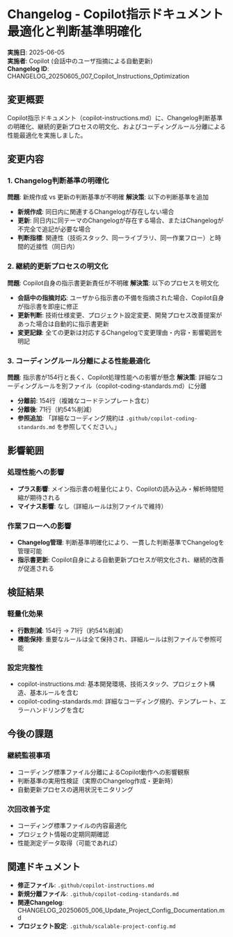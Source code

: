 # Changelog - Copilot指示ドキュメント最適化と判断基準明確化

**実施日**: 2025-06-05  
**実施者**: Copilot (会話中のユーザ指摘による自動更新)  
**Changelog ID**: CHANGELOG_20250605_007_Copilot_Instructions_Optimization

## 変更概要

Copilot指示ドキュメント（copilot-instructions.md）に、Changelog判断基準の明確化、継続的更新プロセスの明文化、およびコーディングルール分離による性能最適化を実施しました。

## 変更内容

### 1. Changelog判断基準の明確化

**問題**: 新規作成 vs 更新の判断基準が不明確
**解決策**: 以下の判断基準を追加

- **新規作成**: 同日内に関連するChangelogが存在しない場合
- **更新**: 同日内に同テーマのChangelogが存在する場合、またはChangelogが不完全で追記が必要な場合
- **判断指標**: 関連性（技術スタック、同一ライブラリ、同一作業フロー）と時間的近接性（同日内）

### 2. 継続的更新プロセスの明文化

**問題**: Copilot自身の指示書更新責任が不明確
**解決策**: 以下のプロセスを明文化

- **会話中の指摘対応**: ユーザから指示書の不備を指摘された場合、Copilot自身が指示書を即座に修正
- **更新判断**: 技術仕様変更、プロジェクト設定変更、開発プロセス改善提案があった場合は自動的に指示書更新
- **変更記録**: 全ての更新は対応するChangelogで変更理由・内容・影響範囲を明記

### 3. コーディングルール分離による性能最適化

**問題**: 指示書が154行と長く、Copilot処理性能への影響が懸念
**解決策**: 詳細なコーディングルールを別ファイル（copilot-coding-standards.md）に分離

- **分離前**: 154行（複雑なコードテンプレート含む）
- **分離後**: 71行（約54%削減）
- **参照追加**: 「詳細なコーディング規約は `.github/copilot-coding-standards.md` を参照してください。」

## 影響範囲

### 処理性能への影響

- **プラス影響**: メイン指示書の軽量化により、Copilotの読み込み・解析時間短縮が期待される
- **マイナス影響**: なし（詳細ルールは別ファイルで維持）

### 作業フローへの影響

- **Changelog管理**: 判断基準明確化により、一貫した判断基準でChangelogを管理可能
- **指示書更新**: Copilot自身による自動更新プロセスが明文化され、継続的改善が促進される

## 検証結果

### 軽量化効果

- **行数削減**: 154行 → 71行（約54%削減）
- **機能保持**: 重要なルールは全て保持され、詳細ルールは別ファイルで参照可能

### 設定完整性

- copilot-instructions.md: 基本開発環境、技術スタック、プロジェクト構造、基本ルールを含む
- copilot-coding-standards.md: 詳細なコーディング規約、テンプレート、エラーハンドリングを含む

## 今後の課題

### 継続監視事項

- コーディング標準ファイル分離によるCopilot動作への影響観察
- 判断基準の実用性検証（実際のChangelog作成・更新時）
- 自動更新プロセスの適用状況モニタリング

### 次回改善予定

- コーディング標準ファイルの内容最適化
- プロジェクト情報の定期同期確認
- 性能測定データ取得（可能であれば）

## 関連ドキュメント

- **修正ファイル**: `.github/copilot-instructions.md`
- **新規分離ファイル**: `.github/copilot-coding-standards.md`
- **関連Changelog**: CHANGELOG_20250605_006_Update_Project_Config_Documentation.md
- **プロジェクト設定**: `.github/scalable-project-config.md`
